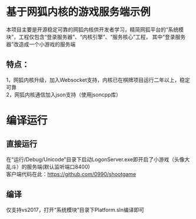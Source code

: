 # 基于网狐内核的游戏服务端示例

本项目主要是开源稳定可靠的网狐内核供开发者学习，精简网狐平台的“系统模块”，工程仅包含“登录服务器”、“内核引擎”、“服务核心”工程，
其中“登录服务器”改造成一个小游戏的服务端

## 特点：
1，网狐内核升级，加入Websocket支持，内核已在棋牌项目运行二年以上，稳定可靠<br>
2，网狐内核通信加入json支持（使用jsoncpp库）<br>

# 编译运行

## 直接运行
在“运行/Debug/Unicode”目录下启动LogonServer.exe即开启了小游戏（头像大乱斗）的服务端(默认监听端口8400)<br>
客户端代码在此：https://github.com/0990/shootgame


## 编译
仅支持vs2017，打开“系统模块”目录下Platform.sln编译即可
